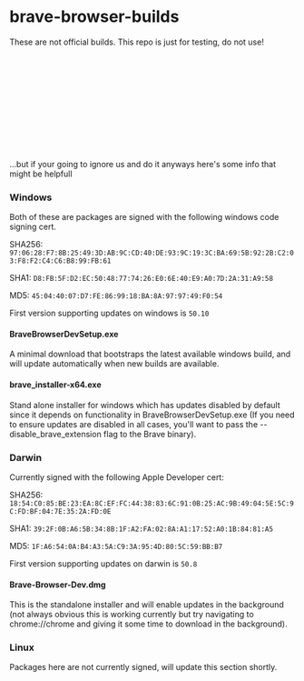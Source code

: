 # brave-browser-builds

These are not official builds. This repo is just for testing, do not use!



<br/><br/><br/><br/><br/><br/><br/><br/><br/><br/>


...but if your going to ignore us and do it anyways here's some info that might be helpfull




### Windows

Both of these are packages are signed with the following windows code signing cert.

SHA256: `97:06:28:F7:8B:25:49:3D:AB:9C:CD:40:DE:93:9C:19:3C:BA:69:5B:92:2B:C2:03:F8:F2:C4:C6:B8:99:FB:61`

SHA1:   `D8:FB:5F:D2:EC:50:48:77:74:26:E0:6E:40:E9:A0:7D:2A:31:A9:58`

MD5:    `45:04:40:07:D7:FE:86:99:18:BA:8A:97:97:49:F0:54`

First version supporting updates on windows is `50.10`

#### BraveBrowserDevSetup.exe
A minimal download that bootstraps the latest available windows build, and will update automatically when new builds are available. 


#### brave_installer-x64.exe
Stand alone installer for windows which has updates disabled by default since it depends on functionality in BraveBrowserDevSetup.exe (If you need to ensure updates are disabled in all cases, you'll want to pass the --disable_brave_extension flag to the Brave binary).



### Darwin

Currently signed with the following Apple Developer cert:

SHA256: `18:54:C0:85:BE:23:EA:8C:EF:FC:44:38:83:6C:91:0B:25:AC:9B:49:04:5E:5C:9C:FD:BF:04:7E:35:2A:FD:0E`

SHA1: `39:2F:0B:A6:5B:34:8B:1F:A2:FA:02:8A:A1:17:52:A0:1B:84:81:A5`

MD5: `1F:A6:54:0A:B4:A3:5A:C9:3A:95:4D:80:5C:59:BB:B7`

First version supporting updates on darwin is `50.8`

#### Brave-Browser-Dev.dmg
This is the standalone installer and will enable updates in the background (not always obvious this is working currently but try navigating to chrome://chrome and giving it some time to download in the background).


### Linux
  Packages here are not currently signed, will update this section shortly.
  

  
 
